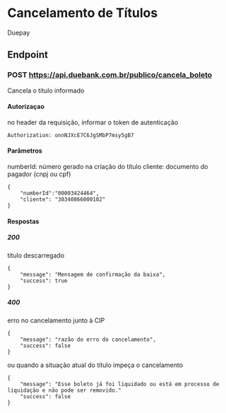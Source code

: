 # Cancelamento de Títulos
Duepay
## Endpoint

### POST https://api.duebank.com.br/publico/cancela_boleto
Cancela o título informado
#### Autorizaçao
no header da requisição, informar o token de autenticação
```
Authorization: onnNJXcE7C6JgSMbP7msy5gB7
```

#### Parâmetros
numberId: número gerado na criação do título
cliente: documento do pagador (cnpj ou cpf)
```
{
    "numberId":"00003424464",
    "cliente": "30340866000102"
}
```
#### Respostas
##### 200
título descarregado
```
{
    "message": "Mensagem de confirmação da baixa",
    "success": true
}
```
##### 400
erro no cancelamento junto à CIP
```
{
    "message": "razão do erro do cancelamento", 
    "success": false
}
```
ou quando a situação atual do título impeça o cancelamento

```
{
    "message": "Esse boleto já foi liquidado ou está em processo de liquidação e não pode ser removido."
    "success": false
}
```

